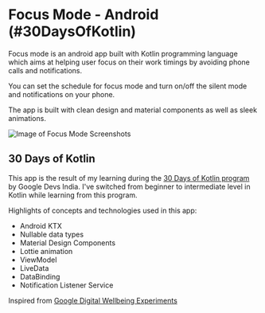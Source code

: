 # Focus Mode - Android (#30DaysOfKotlin)

Focus mode is an android app built with Kotlin programming language which aims at helping user focus on their work timings by avoiding phone calls and notifications.

You can set the schedule for focus mode and turn on/off the silent mode and notifications on your phone.

The app is built with clean design and material components as well as sleek animations.

![Image of Focus Mode Screenshots](https://dl3.pushbulletusercontent.com/47y1IjnwbkQDG25QzzpbnXHX7y8Tlpj2/InShot_20200604_174706892.jpg)

## 30 Days of Kotlin

This app is the result of my learning during the [30 Days of Kotlin program](https://eventsonair.withgoogle.com/events/kotlin#) by Google Devs India. I've switched from beginner to intermediate level in Kotlin while learning from this program. 

Highlights of concepts and technologies used in this app:
- Android KTX
- Nullable data types
- Material Design Components
- Lottie animation
- ViewModel
- LiveData
- DataBinding
- Notification Listener Service

Inspired from [Google Digital Wellbeing Experiments](https://experiments.withgoogle.com/collection/digitalwellbeing)

